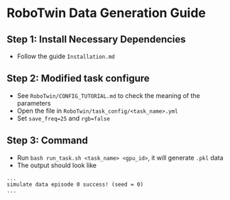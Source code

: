 # RoboTwin Data Generation Guide
## Step 1: Install Necessary Dependencies
* Follow the guide `Installation.md`

## Step 2: Modified task configure
* See `RoboTwin/CONFIG_TUTORIAL.md` to check the meaning of the parameters
* Open the file in `RoboTwin/task_config/<task_name>.yml`
* Set `save_freq=25` and `rgb=false`

## Step 3: Command
* Run `bash run_task.sh <task_name> <gpu_id>`, it will generate `.pkl` data
* The output should look like
```
...
simulate data episode 0 success! (seed = 0)
...
```

